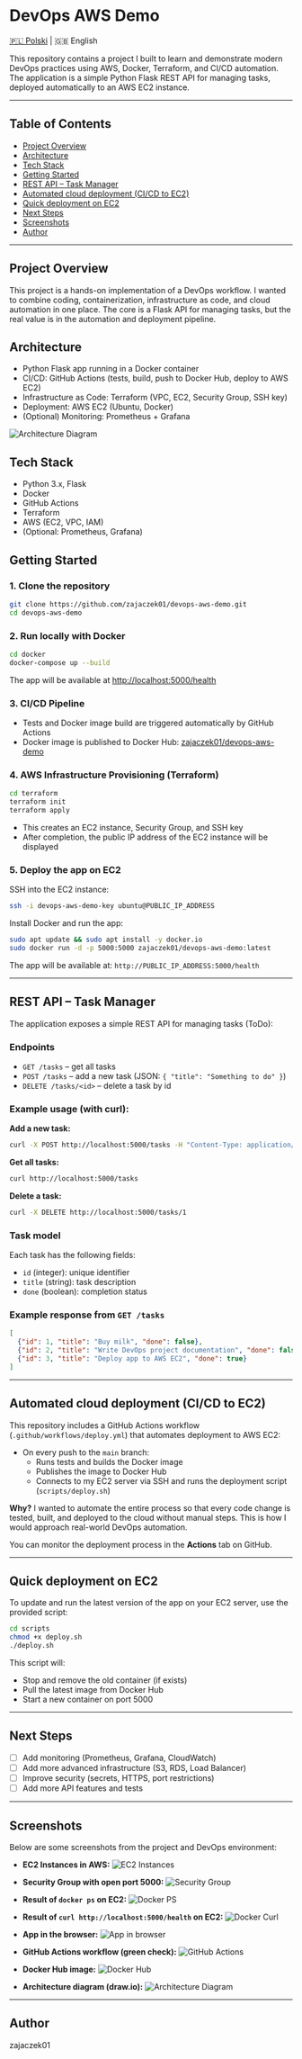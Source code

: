 # DevOps AWS Demo

[🇵🇱 Polski](README.pl.md) | 🇬🇧 English

This repository contains a project I built to learn and demonstrate modern DevOps practices using AWS, Docker, Terraform, and CI/CD automation. The application is a simple Python Flask REST API for managing tasks, deployed automatically to an AWS EC2 instance.

---

## Table of Contents
- [Project Overview](#project-overview)
- [Architecture](#architecture)
- [Tech Stack](#tech-stack)
- [Getting Started](#getting-started)
- [REST API – Task Manager](#rest-api--task-manager)
- [Automated cloud deployment (CI/CD to EC2)](#automated-cloud-deployment-cicd-to-ec2)
- [Quick deployment on EC2](#quick-deployment-on-ec2)
- [Next Steps](#next-steps)
- [Screenshots](#screenshots)
- [Author](#author)

---

## Project Overview
This project is a hands-on implementation of a DevOps workflow. I wanted to combine coding, containerization, infrastructure as code, and cloud automation in one place. The core is a Flask API for managing tasks, but the real value is in the automation and deployment pipeline.

## Architecture
- Python Flask app running in a Docker container
- CI/CD: GitHub Actions (tests, build, push to Docker Hub, deploy to AWS EC2)
- Infrastructure as Code: Terraform (VPC, EC2, Security Group, SSH key)
- Deployment: AWS EC2 (Ubuntu, Docker)
- (Optional) Monitoring: Prometheus + Grafana

![Architecture Diagram](diagrams/architecture.png)

## Tech Stack
- Python 3.x, Flask
- Docker
- GitHub Actions
- Terraform
- AWS (EC2, VPC, IAM)
- (Optional: Prometheus, Grafana)

## Getting Started

### 1. Clone the repository
```sh
git clone https://github.com/zajaczek01/devops-aws-demo.git
cd devops-aws-demo
```

### 2. Run locally with Docker
```sh
cd docker
docker-compose up --build
```
The app will be available at [http://localhost:5000/health](http://localhost:5000/health)

### 3. CI/CD Pipeline
- Tests and Docker image build are triggered automatically by GitHub Actions
- Docker image is published to Docker Hub: [zajaczek01/devops-aws-demo](https://hub.docker.com/r/zajaczek01/devops-aws-demo)

### 4. AWS Infrastructure Provisioning (Terraform)
```sh
cd terraform
terraform init
terraform apply
```
- This creates an EC2 instance, Security Group, and SSH key
- After completion, the public IP address of the EC2 instance will be displayed

### 5. Deploy the app on EC2
SSH into the EC2 instance:
```sh
ssh -i devops-aws-demo-key ubuntu@PUBLIC_IP_ADDRESS
```
Install Docker and run the app:
```sh
sudo apt update && sudo apt install -y docker.io
sudo docker run -d -p 5000:5000 zajaczek01/devops-aws-demo:latest
```
The app will be available at: `http://PUBLIC_IP_ADDRESS:5000/health`

---

## REST API – Task Manager

The application exposes a simple REST API for managing tasks (ToDo):

### Endpoints
- `GET /tasks` – get all tasks
- `POST /tasks` – add a new task (JSON: `{ "title": "Something to do" }`)
- `DELETE /tasks/<id>` – delete a task by id

### Example usage (with curl):

**Add a new task:**
```sh
curl -X POST http://localhost:5000/tasks -H "Content-Type: application/json" -d '{"title": "Buy milk"}'
```

**Get all tasks:**
```sh
curl http://localhost:5000/tasks
```

**Delete a task:**
```sh
curl -X DELETE http://localhost:5000/tasks/1
```

### Task model
Each task has the following fields:
- `id` (integer): unique identifier
- `title` (string): task description
- `done` (boolean): completion status

### Example response from `GET /tasks`
```json
[
  {"id": 1, "title": "Buy milk", "done": false},
  {"id": 2, "title": "Write DevOps project documentation", "done": false},
  {"id": 3, "title": "Deploy app to AWS EC2", "done": true}
]
```

---

## Automated cloud deployment (CI/CD to EC2)

This repository includes a GitHub Actions workflow (`.github/workflows/deploy.yml`) that automates deployment to AWS EC2:

- On every push to the `main` branch:
  - Runs tests and builds the Docker image
  - Publishes the image to Docker Hub
  - Connects to my EC2 server via SSH and runs the deployment script (`scripts/deploy.sh`)

**Why?**
I wanted to automate the entire process so that every code change is tested, built, and deployed to the cloud without manual steps. This is how I would approach real-world DevOps automation.

You can monitor the deployment process in the **Actions** tab on GitHub.

---

## Quick deployment on EC2

To update and run the latest version of the app on your EC2 server, use the provided script:

```sh
cd scripts
chmod +x deploy.sh
./deploy.sh
```

This script will:
- Stop and remove the old container (if exists)
- Pull the latest image from Docker Hub
- Start a new container on port 5000

---

## Next Steps
- [ ] Add monitoring (Prometheus, Grafana, CloudWatch)
- [ ] Add more advanced infrastructure (S3, RDS, Load Balancer)
- [ ] Improve security (secrets, HTTPS, port restrictions)
- [ ] Add more API features and tests

---

## Screenshots

Below are some screenshots from the project and DevOps environment:

- **EC2 Instances in AWS:**
  ![EC2 Instances](diagrams/aws_instances.png)

- **Security Group with open port 5000:**
  ![Security Group](diagrams/aws_security_group.png)

- **Result of `docker ps` on EC2:**
  ![Docker PS](diagrams/docker_ps.png)

- **Result of `curl http://localhost:5000/health` on EC2:**
  ![Docker Curl](diagrams/docker_curl.png)

- **App in the browser:**
  ![App in browser](diagrams/status_ok.png)

- **GitHub Actions workflow (green check):**
  ![GitHub Actions](diagrams/github_actions.png)

- **Docker Hub image:**
  ![Docker Hub](diagrams/docker_hub.png)

- **Architecture diagram (draw.io):**
  ![Architecture Diagram](diagrams/architecture.png)

---

## Author
zajaczek01 

